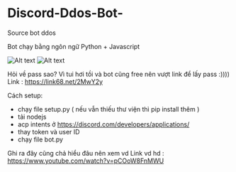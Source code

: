 # Discord-Ddos-Bot-
Source bot ddos

Bot chạy bằng ngôn ngữ Python + Javascript  

![Alt text](https://scontent.fhph1-1.fna.fbcdn.net/v/t1.15752-9/312832518_427326822936268_2896170771227308432_n.png?_nc_cat=100&ccb=1-7&_nc_sid=ae9488&_nc_ohc=eoIjQHSsZtUAX-Pa31e&_nc_ht=scontent.fhph1-1.fna&oh=03_AdSZHrxwvQyrwRlg_vcqPTFkcf2R9Xy3YsfuR__ej2C7IQ&oe=63971258 "Optional title")
![Alt text](https://scontent.fhph1-1.fna.fbcdn.net/v/t1.15752-9/310634619_943090673331990_8619500911717070380_n.png?_nc_cat=100&ccb=1-7&_nc_sid=ae9488&_nc_ohc=RwDbHC2QVHEAX9WqOd4&_nc_ht=scontent.fhph1-1.fna&oh=03_AdT63rgV9rxtVqUYO6ef6chRGiZfpxVcvQaAFPzNzJZmag&oe=63971301 "Optional title")

Hỏi về pass sao? Vì tui hơi tồi và bot cũng free nên vượt link để lấy pass :)))) Link : https://link68.net/2MwY2y

Cách setup:
+ chạy file setup.py ( nếu vẫn thiếu thư viện thì pip install thêm )
+ tải nodejs 
+ acp intents ở https://discord.com/developers/applications/
+ thay token và user ID 
+ chạy file bot.py

Ghi ra đây cũng chả hiểu đâu nên xem vd
Link vd hd : https://www.youtube.com/watch?v=pCOoW8FnMWU
